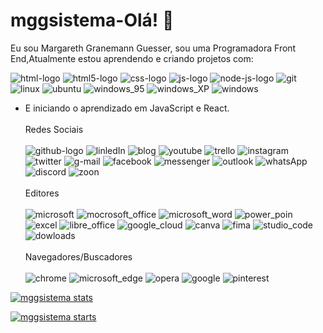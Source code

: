# mggsistema-Olá! 📝

Eu sou Margareth Granemann Guesser, sou uma Programadora Front End,Atualmente estou aprendendo e criando projetos com:

 <img src="https://img.shields.io/badge/HTML-239120? style=for-the-badeg&logo=html5&logoColor=whit" alt="html-logo"/>
 <img src="https://img.shields.io/badge/HTML5-E34F26?style=for-the-badge&logo=html5&logoColor=white" alt="html5-logo"/>
 <img src="https://img.shields.io/badge/CSS-239120? style=for-the-badeg&logo=css3&logoColor=whit" alt="css-logo"/>
 <img src="https://img.shields.io/badge/JavaScript-F7DF1E?style=for-the-badge&logo=javascript&logoColor=black" alt="js-logo"/>
 <img src="https://img.shields.io/badge/Node.js-43853D?style=for-the-badge&logo=node.js&logoColor=white" alt="node-js-logo"/>
 <img src="https://img.shields.io/badge/GIT-E44C30?style=for-the-badge&logo=git&logoColor=white" alt="git"/>
 <img src="https://img.shields.io/badge/Linux-FCC624?style=for-the-badge&logo=linux&logoColor=black" alt="linux"/>
 <img src="https://img.shields.io/badge/Ubuntu-E95420?style=for-the-badge&logo=ubuntu&logoColor=white" alt="ubuntu"/>
 <img src="https://img.shields.io/badge/Windows_95-008080?style=for-the-badge&logo=windows-95&logoColor=white" alt="windows_95"/>
 <img src="https://img.shields.io/badge/Windows_XP-003399?style=for-the-badge&logo=windows-xp&logoColor=white" alt="windows_XP"/>
 <img src="https://img.shields.io/badge/Windows-0078D6?style=for-the-badge&logo=windows&logoColor=white" alt="windows"/>

- E iniciando o aprendizado em JavaScript e React.
  <br>
  <br>
  Redes Sociais
  <br>
  <br>
  <img src="https://img.shields.io/badge/GitHub-100000?style=for-the-badge&logo=github&logoColor=white" alt="github-logo"/>
  <img src="https://img.shields.io/badge/LinkedIn-0077B5?style=for-the-badge&logo=linkedin&logoColor=white" alt="linledIn"/>
  <img src="https://img.shields.io/badge/Blogger-FF5722?style=for-the-badge&logo=blogger&logoColor=white" alt="blog"/>
  <img src="https://img.shields.io/badge/YouTube-FF0000?style=for-the-badge&logo=youtube&logoColor=white" alt="youtube"/>
  <img src="https://img.shields.io/badge/Trello-0052CC?style=for-the-badge&logo=trello&logoColor=white" alt="trello"/>
  <img src="https://img.shields.io/badge/Instagram-E4405F?style=for-the-badge&logo=instagram&logoColor=white" alt="instagram"/>
  <img src="https://img.shields.io/badge/Twitter-1DA1F2?style=for-the-badge&logo=twitter&logoColor=white" alt="twitter"/>
  <img src="https://img.shields.io/badge/Gmail-D14836?style=for-the-badge&logo=gmail&logoColor=white" alt="g-mail"/>
  <img src="https://img.shields.io/badge/Facebook-1877F2?style=for-the-badge&logo=facebook&logoColor=white" alt="facebook"/>
  <img src="https://img.shields.io/badge/Messenger-00B2FF?style=for-the-badge&logo=messenger&logoColor=white" alt="messenger"/>
  <img src="https://img.shields.io/badge/Microsoft_Outlook-0078D4?style=for-the-badge&logo=microsoft-outlook&logoColor=white" alt="outlook"/>
  <img src="https://img.shields.io/badge/WhatsApp-25D366?style=for-the-badge&logo=whatsapp&logoColor=white" alt="whatsApp"/>
  <img src="https://img.shields.io/badge/Discord-7289DA?style=for-the-badge&logo=discord&logoColor=white" alt="discord"/>
  <img src="https://img.shields.io/badge/Zoom-2D8CFF?style=for-the-badge&logo=zoom&logoColor=white" alt="zoon"/>
  <br>
  <br>
  Editores
  <br>
  <br>
  <img src="https://img.shields.io/badge/Microsoft-666666?style=for-the-badge&logo=microsoft&logoColor=white" alt="microsoft"/>
  <img src="https://img.shields.io/badge/Microsoft_Office-D83B01?style=for-the-badge&logo=microsoft-office&logoColor=white" alt="mocrosoft_office"/>
  <img src="https://img.shields.io/badge/Microsoft_Word-2B579A?style=for-the-badge&logo=microsoft-word&logoColor=white" alt="microsoft_word"/>
  <img src="https://img.shields.io/badge/Microsoft_PowerPoint-B7472A?style=for-the-badge&logo=microsoft-powerpoint&logoColor=white" alt="power_poin"/>
  <img src="https://img.shields.io/badge/Microsoft_Excel-217346?style=for-the-badge&logo=microsoft-excel&logoColor=white" alt="excel"/>
  <img src="https://img.shields.io/badge/LibreOffice-18A303?style=for-the-badge&logo=LibreOffice&logoColor=white" alt="libre_office"/>
  <img src="https://img.shields.io/badge/Google_Cloud-4285F4?style=for-the-badge&logo=google-cloud&logoColor=white" alt="google_cloud"/>
  <img src="https://img.shields.io/badge/Canva-%2300C4CC.svg?&style=for-the-badge&logo=Canva&logoColor=white" alt="canva"/>
  <img src="https://img.shields.io/badge/Figma-F24E1E?style=for-the-badge&logo=figma&logoColor=white" alt="fima"/>
  <img src="https://img.shields.io/badge/Visual_Studio_Code-0078D4?style=for-the-badge&logo=visual%20studio%20code&logoColor=white" alt="studio_code"/>
  <img src="https://img.shields.io/github/downloads/{username}/{repo-name}/total.svg" alt="dowloads"/>
  <br>
  <br>
  Navegadores/Buscadores 
  <br>
  <br>
  <img src="https://img.shields.io/badge/Google_chrome-4285F4?style=for-the-badge&logo=Google-chrome&logoColor=white" alt="chrome"/>
  <img src="https://img.shields.io/badge/Microsoft_Edge-0078D7?style=for-the-badge&logo=Microsoft-edge&logoColor=white" alt="microsoft_edge"/>
  <img src="https://img.shields.io/badge/Opera-FF1B2D?style=for-the-badge&logo=Opera&logoColor=white" alt="opera"/>
  <img src="https://aleen42.github.io/badges/src/google_plus.svg" alt="google"/>
   <img src="https://aleen42.github.io/badges/src/pinterest.svg" alt="pinterest"/>
  
  
  


[![mggsistema stats](https://github-readme-stats.vercel.app/api?username=mggsistema)](https://github.com/anuraghazra/github-readme-stats)


[![mggsistema starts](https://github-readme-stats.vercel.app/api/top-langs/?username=mggsistema)](https://github.com/anuraghazra/github-readme-stats)

